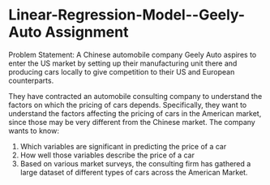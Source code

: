 # Linear-Regression-Model--Geely-Auto Assignment

Problem Statement:
A Chinese automobile company Geely Auto aspires to enter the US market by setting up their manufacturing unit there and producing cars locally to give competition to their US and European counterparts.

They have contracted an automobile consulting company to understand the factors on which the pricing of cars depends. Specifically, they want to understand the factors affecting the pricing of cars in the American market, since those may be very different from the Chinese market. The company wants to know:<br>

1. Which variables are significant in predicting the price of a car <br>
2. How well those variables describe the price of a car <br>
3. Based on various market surveys, the consulting firm has gathered a large dataset of different types of cars across the American Market.
